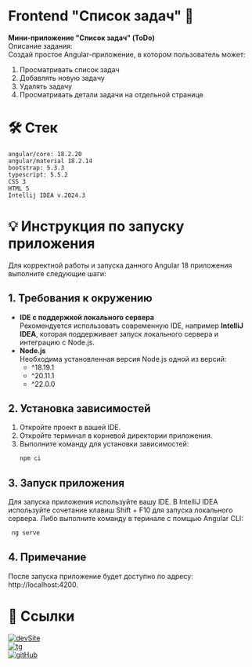 # Frontend "Список задач" 🚀

**Мини-приложение "Список задач" (ToDo)**  
Описание задания:  
Создай простое Angular-приложение, в котором пользователь может:
1. Просматривать список задач
2. Добавлять новую задачу
3. Удалять задачу
4. Просматривать детали задачи на отдельной странице
# 🛠️ Cтек
    angular/core: 18.2.20
    angular/material 18.2.14
    bootstrap: 5.3.3
    typescript: 5.5.2
    CSS 3
    HTML 5
    Intellij IDEA v.2024.3



# 💡 Инструкция по запуску приложения

Для корректной работы и запуска данного Angular 18 приложения выполните следующие шаги:

## 1. Требования к окружению

- **IDE с поддержкой локального сервера**  
  Рекомендуется использовать современную IDE, например **IntelliJ IDEA**, которая поддерживает запуск локального сервера и интеграцию с Node.js.
- **Node.js**  
  Необходима установленная версия Node.js одной из версий:
  - ^18.19.1
  - ^20.11.1
  - ^22.0.0

## 2. Установка зависимостей

1. Откройте проект в вашей IDE.
2. Откройте терминал в корневой директории приложения.
3. Выполните команду для установки зависимостей:
   ```bash
   npm ci
## 3. Запуск приложения
Для запуска приложения используйте вашу IDE.
В IntelliJ IDEA используйте сочетание клавиш Shift + F10 для запуска локального сервера. Либо выполните команду в теринале с помщью Angular CLI:
   ```bash
    ng serve
   ```
## 4. Примечание
После запуска приложение будет доступно по адресу:
http://localhost:4200.

# 🔗 Ссылки

[![devSite](https://img.shields.io/badge/Site-mattheweb.ru-3C517C?logo=monster)](https://mattheweb.ru/git-badges-readme-testTask-toDo-MultiBit)  
[![tg](https://img.shields.io/badge/Telegram-@rudalsmolyusr-27a7e7?logo=telegram)](https://t.me/rudalsmolyusr)  
[![gitHub](https://img.shields.io/badge/GitHub-Solrud-blue?logo=github)](https://github.com/Solrud)
